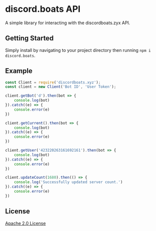 # discord.boats API
A simple library for interacting with the discordboats.zyx API.

## Getting Started
Simply install by navigating to your project directory then running `npm i discord.boats`.

## Example

```js
const Client = require('discordboats.xyz');
const client = new Client('Bot ID', 'User Token');

client.getBot('d').then(bot => {
    console.log(bot)
}).catch((e) => {
    console.error(e)
})

client.getCurrent().then(bot => {
    console.log(bot)
}).catch((e) => {
    console.error(e)
})

client.getUser('423220263161692161').then(bot => {
    console.log(bot)
}).catch((e) => {
    console.error(e)
}) 

client.updateCount(1680).then(() => {
    console.log('Successfully updated server count.')
}).catch((e) => {
    console.error(e)
})
```

## License
[Apache 2.0 License](https://github.com/DetectiveHuman/discordboats-api/blob/master/LICENSE)
